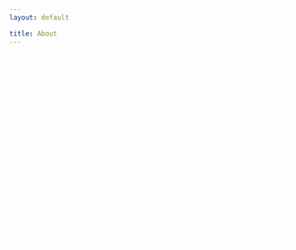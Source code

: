 ```yaml
---
layout: default

title: About
---
```



<br>
<br>
<p style="color:white; font-size: 200%;">This is my personal website, with links to my various homes on the internet. This is currently a pet project</p>
<br>
<p style="color:white; font-size: 200%;"> that I hope will one day become a sort of hub for everything that I do non-professionally.</p>
